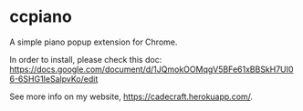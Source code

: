 # ccpiano
A simple piano popup extension for Chrome.

In order to install, please check this doc: https://docs.google.com/document/d/1JQmokOOMqgV5BFe61xBBSkH7UI06-6SHG1IeSalpvKo/edit

See more info on my website, https://cadecraft.herokuapp.com/.